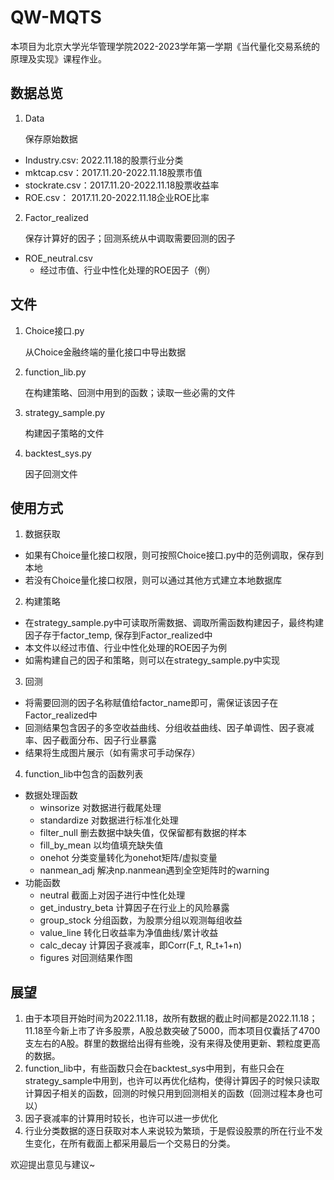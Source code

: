 # QW-MQTS

本项目为北京大学光华管理学院2022-2023学年第一学期《当代量化交易系统的原理及实现》课程作业。

## 数据总览
1. Data

   保存原始数据
 - Industry.csv: 2022.11.18的股票行业分类
 - mktcap.csv：2017.11.20-2022.11.18股票市值
 - stockrate.csv：2017.11.20-2022.11.18股票收益率
 - ROE.csv： 2017.11.20-2022.11.18企业ROE比率

2. Factor_realized

    保存计算好的因子；回测系统从中调取需要回测的因子
  - ROE_neutral.csv
    - 经过市值、行业中性化处理的ROE因子（例）


## 文件
1. Choice接口.py
    
    从Choice金融终端的量化接口中导出数据

2. function_lib.py
    
    在构建策略、回测中用到的函数；读取一些必需的文件

3. strategy_sample.py
    
    构建因子策略的文件
    
4. backtest_sys.py
    
    因子回测文件
    
## 使用方式
1. 数据获取
  - 如果有Choice量化接口权限，则可按照Choice接口.py中的范例调取，保存到本地
  - 若没有Choice量化接口权限，则可以通过其他方式建立本地数据库
2. 构建策略
  - 在strategy_sample.py中可读取所需数据、调取所需函数构建因子，最终构建因子存于factor_temp, 保存到Factor_realized中
  - 本文件以经过市值、行业中性化处理的ROE因子为例
  - 如需构建自己的因子和策略，则可以在strategy_sample.py中实现
3. 回测
  - 将需要回测的因子名称赋值给factor_name即可，需保证该因子在Factor_realized中
  - 回测结果包含因子的多空收益曲线、分组收益曲线、因子单调性、因子衰减率、因子截面分布、因子行业暴露
  - 结果将生成图片展示（如有需求可手动保存）
4. function_lib中包含的函数列表
  - 数据处理函数
    - winsorize 对数据进行截尾处理
    - standardize 对数据进行标准化处理
    - filter_null 删去数据中缺失值，仅保留都有数据的样本
    - fill_by_mean 以均值填充缺失值
    - onehot 分类变量转化为onehot矩阵/虚拟变量
    - nanmean_adj 解决np.nanmean遇到全空矩阵时的warning
  - 功能函数
    - neutral 截面上对因子进行中性化处理
    - get_industry_beta 计算因子在行业上的风险暴露
    - group_stock 分组函数，为股票分组以观测每组收益
    - value_line 转化日收益率为净值曲线/累计收益
    - calc_decay 计算因子衰减率，即Corr(F_t, R_t+1+n)
    - figures 对回测结果作图

## 展望
1. 由于本项目开始时间为2022.11.18，故所有数据的截止时间都是2022.11.18；11.18至今新上市了许多股票，A股总数突破了5000，而本项目仅囊括了4700支左右的A股。群里的数据给出得有些晚，没有来得及使用更新、颗粒度更高的数据。
2. function_lib中，有些函数只会在backtest_sys中用到，有些只会在strategy_sample中用到，也许可以再优化结构，使得计算因子的时候只读取计算因子相关的函数，回测的时候只用到回测相关的函数（回测过程本身也可以）
3. 因子衰减率的计算用时较长，也许可以进一步优化
4. 行业分类数据的逐日获取对本人来说较为繁琐，于是假设股票的所在行业不发生变化，在所有截面上都采用最后一个交易日的分类。

欢迎提出意见与建议~
